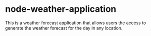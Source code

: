 # node-weather-application
This is a weather forecast application that allows users the access to generate the weather forecast for the day in any location. 
